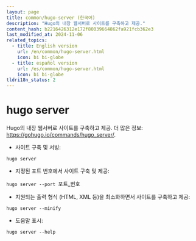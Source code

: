 ```yaml
---
layout: page
title: common/hugo-server (한국어)
description: "Hugo의 내장 웹서버로 사이트를 구축하고 제공."
content_hash: b2216426312e172f80039664862fa921fcb362e3
last_modified_at: 2024-11-06
related_topics:
  - title: English version
    url: /en/common/hugo-server.html
    icon: bi bi-globe
  - title: español version
    url: /es/common/hugo-server.html
    icon: bi bi-globe
tldri18n_status: 2
---
```

# hugo server

Hugo의 내장 웹서버로 사이트를 구축하고 제공.
더 많은 정보: <https://gohugo.io/commands/hugo_server/>.

- 사이트 구축 및 서빙:

`hugo server`

- 지정된 포트 번호에서 사이트 구축 및 제공:

`hugo server --port `<span class="tldr-var badge badge-pill bg-dark-lm bg-white-dm text-white-lm text-dark-dm font-weight-bold">포트_번호</span>

- 지원되는 출력 형식 (HTML, XML 등)을 최소화하면서 사이트를 구축하고 제공:

`hugo server --minify`

- 도움말 표시:

`hugo server --help`
